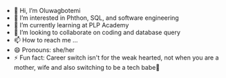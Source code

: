 - 👋 Hi, I’m Oluwagbotemi
- 👀 I’m interested in Phthon, SQL, and software engineering
- 🌱 I’m currently learning at PLP Academy
- 💞️ I’m looking to collaborate on coding and database query
- 📫 How to reach me ...
- 😄 Pronouns: she/her
- ⚡ Fun fact: Career switch isn't for the weak hearted, not when you are a mother, wife and also switching to be a tech babe🤱 

<!---
Gbotemi123/Gbotemi123 is a ✨ special ✨ repository because its `README.md` (this file) appears on your GitHub profile.
You can click the Preview link to take a look at your changes.
--->
